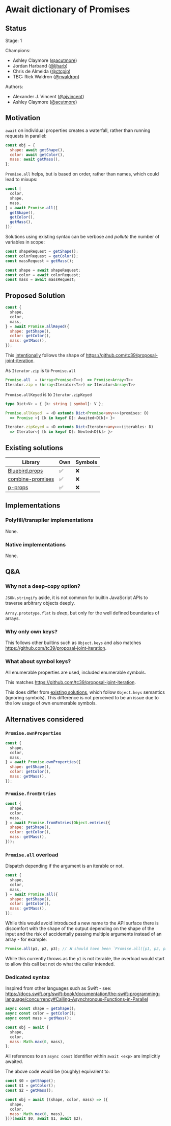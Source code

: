 # Await dictionary of Promises

## Status

Stage: 1

Champions:

- Ashley Claymore ([@acutmore](https://github.com/acutmore))
- Jordan Harband ([@ljharb](https://github.com/ljharb))
- Chris de Almeida ([@ctcpip](https://github.com/ctcpip))
- TBC: Rick Waldron ([@rwaldron](https://github.com/rwaldron))

Authors:

- Alexander J. Vincent ([@ajvincent](https://github.com/ajvincent))
- Ashley Claymore ([@acutmore](https://github.com/acutmore))

## Motivation

`await` on individual properties creates a waterfall, rather than running requests in parallel:

```javascript
const obj = {
  shape: await getShape(),
  color: await getColor(),
  mass: await getMass(),
};
```

`Promise.all` helps, but is based on order, rather than names, which could lead to mixups:

```javascript
const [
  color,
  shape,
  mass,
] = await Promise.all([
  getShape(),
  getColor(),
  getMass(),
]);
```

Solutions using existing syntax can be verbose and _pollute_ the number of variables in scope:

```javascript
const shapeRequest = getShape();
const colorRequest = getColor();
const massRequest = getMass();

const shape = await shapeRequest;
const color = await colorRequest;
const mass = await massRequest;
```

## Proposed Solution

```javascript
const {
  shape,
  color,
  mass,
} = await Promise.allKeyed({
  shape: getShape(),
  color: getColor(),
  mass: getMass(),
});
```

This [intentionally](https://github.com/tc39/proposal-joint-iteration/issues/27#issue-2367717102) follows the shape of https://github.com/tc39/proposal-joint-iteration.

As `Iterator.zip` is to `Promise.all`

```typescript
Promise.all  = (Array<Promise<T>>)  => Promise<Array<T>>
Iterator.zip = (Array<Iterator<T>>) => Iterator<Array<T>>
```

`Promise.allKeyed` is to `Iterator.zipKeyed`

```typescript
type Dict<V> = { [k: string | symbol]: V };

Promise.allKeyed  = <D extends Dict<Promise<any>>>(promises: D)
  => Promise <{ [k in keyof D]: Awaited<D[k]> }>

Iterator.zipKeyed = <D extends Dict<Iterator<any>>>(iterables: D)
  => Iterator<{ [k in keyof D]: Nexted<D[k]> }>
```

## Existing solutions

| Library                            | Own | Symbols |
| -----------------------------------| --- | ------- |
| [Bluebird.props](bluebird)         | ✅  |  ❌     |
| [combine-promises](combine)        | ✅  |  ❌     |
| [p-props](pprops)                  | ✅  |  ❌     |

[bluebird]: http://bluebirdjs.com/docs/api/promise.props.html
[combine]: https://github.com/slorber/combine-promises
[pprops]: https://github.com/sindresorhus/p-props

## Implementations

### Polyfill/transpiler implementations

None.

### Native implementations

None.

## Q&A

### Why not a deep-copy option?

`JSON.stringify` aside, it is not common for builtin JavaScript APIs to traverse arbitrary objects deeply.

`Array.prototype.flat` is _deep_, but only for the well defined boundaries of arrays.

### Why only own keys?

This follows other builtins such as `Object.keys` and also matches https://github.com/tc39/proposal-joint-iteration.

### What about symbol keys?

All enumerable properties are used, included enumerable symbols.

This matches https://github.com/tc39/proposal-joint-iteration.

This does differ from [existing solutions](#existing-solutions), which follow `Object.keys` semantics (ignoring symbols). This difference is not perceived to be an issue due to the low usage of own enumerable symbols.

## Alternatives considered

### `Promise.ownProperties`

```javascript
const {
  shape,
  color,
  mass,
} = await Promise.ownProperties({
  shape: getShape(),
  color: getColor(),
  mass: getMass(),
});
```

### `Promise.fromEntries`

```javascript
const {
  shape,
  color,
  mass,
} = await Promise.fromEntries(Object.entries({
  shape: getShape(),
  color: getColor(),
  mass: getMass(),
}));
```

### `Promise.all` overload

Dispatch depending if the argument is an iterable or not.

```javascript
const {
  shape,
  color,
  mass,
} = await Promise.all({
  shape: getShape(),
  color: getColor(),
  mass: getMass(),
});
```

While this would avoid introduced a new name to the API surface there is discomfort with the shape of the output depending on the shape of the input and the risk of accidentally passing multiple arguments instead of an array - for example:

```javascript
Promise.all(p1, p2, p3); // ❌ should have been `Promise.all([p1, p2, p3])`
```

While this currently throws as the `p1` is not iterable, the overload would start to allow this call but not do what the caller intended.

### Dedicated syntax

Inspired from other languages such as Swift - see: https://docs.swift.org/swift-book/documentation/the-swift-programming-language/concurrency#Calling-Asynchronous-Functions-in-Parallel

```javascript
async const shape = getShape();
async const color = getColor();
async const mass = getMass();

const obj = await {
  shape,
  color,
  mass: Math.max(0, mass),
};
```

All references to an `async const` identifier within `await <exp>` are implicitly awaited.

The above code would be (roughly) equivalent to:

```javascript
const $0 = getShape();
const $1 = getColor();
const $2 = getMass();

const obj = await ((shape, color, mass) => ({
  shape,
  color,
  mass: Math.max(0, mass),
}))(await $0, await $1, await $2);
```
